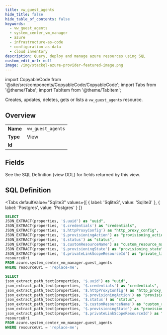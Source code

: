 ```yaml
--- 
title: vw_guest_agents
hide_title: false
hide_table_of_contents: false
keywords:
  - vw_guest_agents
  - system_center_vm_manager
  - azure
  - infrastructure-as-code
  - configuration-as-data
  - cloud inventory
description: Query, deploy and manage azure resources using SQL
custom_edit_url: null
image: /img/stackql-azure-provider-featured-image.png
---
```


import CopyableCode from '@site/src/components/CopyableCode/CopyableCode';
import Tabs from '@theme/Tabs';
import TabItem from '@theme/TabItem';

Creates, updates, deletes, gets or lists a <code>vw_guest_agents</code> resource.

## Overview
<table><tbody>
<tr><td><b>Name</b></td><td><code>vw_guest_agents</code></td></tr>
<tr><td><b>Type</b></td><td>View</td></tr>
<tr><td><b>Id</b></td><td><CopyableCode code="azure.system_center_vm_manager.vw_guest_agents" /></td></tr>
</tbody></table>

## Fields

See the SQL Definition (view DDL) for fields returned by this view.

## SQL Definition

<Tabs
defaultValue="Sqlite3"
values={[
{ label: 'Sqlite3', value: 'Sqlite3' },
{ label: 'Postgres', value: 'Postgres' }
]}
>
<TabItem value="Sqlite3">

```sql
SELECT
JSON_EXTRACT(properties, '$.uuid') as "uuid",
JSON_EXTRACT(properties, '$.credentials') as "credentials",
JSON_EXTRACT(properties, '$.httpProxyConfig') as "http_proxy_config",
JSON_EXTRACT(properties, '$.provisioningAction') as "provisioning_action",
JSON_EXTRACT(properties, '$.status') as "status",
JSON_EXTRACT(properties, '$.customResourceName') as "custom_resource_name",
JSON_EXTRACT(properties, '$.provisioningState') as "provisioning_state",
JSON_EXTRACT(properties, '$.privateLinkScopeResourceId') as "private_link_scope_resource_id",
resourceUri
FROM azure.system_center_vm_manager.guest_agents
WHERE resourceUri = 'replace-me';
```

</TabItem>
<TabItem value="Postgres">

```sql
SELECT
json_extract_path_text(properties, '$.uuid') as "uuid",
json_extract_path_text(properties, '$.credentials') as "credentials",
json_extract_path_text(properties, '$.httpProxyConfig') as "http_proxy_config",
json_extract_path_text(properties, '$.provisioningAction') as "provisioning_action",
json_extract_path_text(properties, '$.status') as "status",
json_extract_path_text(properties, '$.customResourceName') as "custom_resource_name",
json_extract_path_text(properties, '$.provisioningState') as "provisioning_state",
json_extract_path_text(properties, '$.privateLinkScopeResourceId') as "private_link_scope_resource_id",
resourceUri
FROM azure.system_center_vm_manager.guest_agents
WHERE resourceUri = 'replace-me';
```

</TabItem>
</Tabs>
